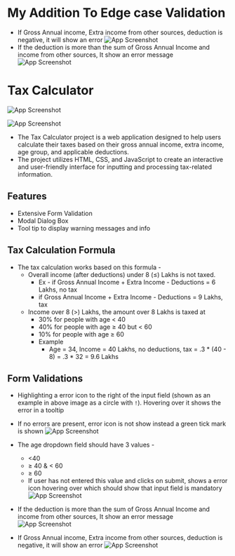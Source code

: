 
# My Addition To Edge case Validation

- If Gross Annual income, Extra income from other sources, deduction is negative, it will show an error
![App Screenshot](./readmeImg/negativeIncomeValidation.png)
- If the deduction is more than the sum of Gross Annual Income and income from other sources, It show an error message
![App Screenshot](./readmeImg/InvalidDeductionValidation.png)

# Tax Calculator

![App Screenshot](./readmeImg/main1.png)

![App Screenshot](./readmeImg/main2.png)

- The Tax Calculator project is a web application designed to help users calculate their taxes based on their gross annual income, extra income, age group, and applicable deductions. 
- The project utilizes HTML, CSS, and JavaScript to create an interactive and user-friendly interface for inputting and processing tax-related information.




## Features

- Extensive Form Validation
- Modal Dialog Box 
- Tool tip to display warning messages and info

## Tax Calculation Formula
- The tax calculation works based on this formula -
    - Overall income (after deductions) under 8 (≤) Lakhs is not taxed.
        - Ex - if Gross Annual Income + Extra Income - Deductions =  6 Lakhs, no tax
        - if Gross Annual Income + Extra Income - Deductions =  9 Lakhs, tax
    - Income over 8 (>) Lakhs, the amount over 8 Lakhs is taxed at
        - 30% for people with age < 40
        - 40% for people with age ≥ 40 but < 60
        - 10% for people with age ≥ 60
        - Example
            - Age = 34, Income = 40 Lakhs, no deductions, tax = .3 * (40 - 8) = .3 * 32 = 9.6 Lakhs
## Form Validations

- Highlighting a error icon to the right of the input field (shown as an example in above image as a circle with `!`). Hovering over it shows the error in a tooltip
- If no errors are present, error icon is not show instead a green 
  tick mark is shown
![App Screenshot](./readmeImg/toolTipWarning.png)
- The age dropdown field should have 3 values -
    - <40
    - ≥ 40 & < 60
    - ≥ 60
    - If user has not entered this value and clicks on submit, shows a error icon hovering over which should show that input field is mandatory
![App Screenshot](./readmeImg/ageGroupValidation.png)    
- If the deduction is more than the sum of Gross Annual Income and income from other sources, It show an error message
![App Screenshot](./readmeImg/InvalidDeductionValidation.png)

- If Gross Annual income, Extra income from other sources, deduction is negative, it will show an error
![App Screenshot](./readmeImg/negativeIncomeValidation.png)